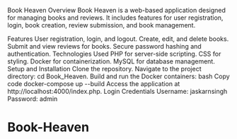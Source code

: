Book Heaven
Overview
Book Heaven is a web-based application designed for managing books and reviews. It includes features for user registration, login, book creation, review submission, and book management.

Features
User registration, login, and logout.
Create, edit, and delete books.
Submit and view reviews for books.
Secure password hashing and authentication.
Technologies Used
PHP for server-side scripting.
CSS for styling.
Docker for containerization.
MySQL for database management.
Setup and Installation
Clone the repository.
Navigate to the project directory: cd Book_Heaven.
Build and run the Docker containers:
bash
Copy code
docker-compose up --build
Access the application at http://localhost:4000/index.php.
Login Credentials
Username: jaskarnsingh
Password: admin
# Book-Heaven
